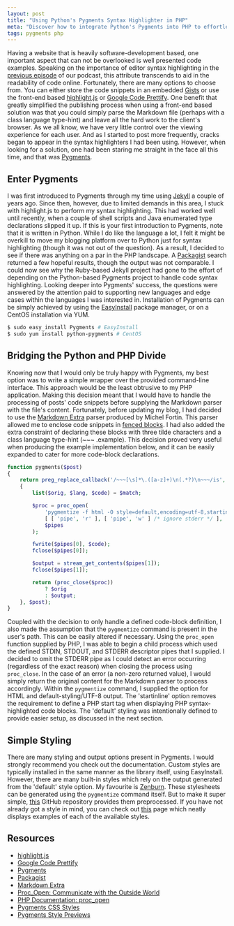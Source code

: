 ```yaml
---
layout: post
title: "Using Python's Pygments Syntax Highlighter in PHP"
meta: "Discover how to integrate Python's Pygments into PHP to effortlessly highlight syntax and enhance code readability on your website."
tags: pygments php
---
```


Having a website that is heavily software-development based, one important aspect that can not be overlooked is well presented code examples.
Speaking on the importance of editor syntax highlighting in the [previous episode](http://threedevsandamaybe.com/posts/exploring-text-source-editors-and-ides/) of our podcast, this attribute transcends to aid in the readability of code online.
Fortunately, there are many options to choose from.
You can either store the code snippets in an embedded [Gists](http://gist.github.com/) or use the front-end based [highlight.js](http://highlightjs.org/) or [Google Code Prettify](http://code.google.com/p/google-code-prettify/).
One benefit that greatly simplified the publishing process when using a front-end based solution was that you could simply parse the Markdown file (perhaps with a class language type-hint) and leave all the hard work to the client's browser.
As we all know, we have very little control over the viewing experience for each user.
And as I started to post more frequently, cracks began to appear in the syntax highlighters I had been using.
However, when looking for a solution, one had been staring me straight in the face all this time, and that was [Pygments](http://pygments.org/).

<!--more-->

## Enter Pygments

I was first introduced to Pygments through my time using [Jekyll](http://jekyllrb.com/) a couple of years ago.
Since then, however, due to limited demands in this area, I stuck with highlight.js to perform my syntax highlighting.
This had worked well until recently, when a couple of shell scripts and Java enumerated type declarations slipped it up.
If this is your first introduction to Pygments, note that it is written in Python.
While I do like the language a lot, I felt it might be overkill to move my blogging platform over to Python just for syntax highlighting (though it was not out of the question).
As a result, I decided to see if there was anything on a par in the PHP landscape.
A [Packagist](http://packagist.org/) search returned a few hopeful results, though the output was not comparable.
I could now see why the Ruby-based Jekyll project had gone to the effort of depending on the Python-based Pygments project to handle code syntax highlighting.
Looking deeper into Pygments' success, the questions were answered by the attention paid to supporting new languages and edge cases within the languages I was interested in.
Installation of Pygments can be simply achieved by using the [EasyInstall](http://pypi.python.org/pypi/setuptools) package manager, or on a CentOS installation via YUM.

```bash
$ sudo easy_install Pygments # EasyInstall
$ sudo yum install python-pygments # CentOS
```

## Bridging the Python and PHP Divide

Knowing now that I would only be truly happy with Pygments, my best option was to write a simple wrapper over the provided command-line interface.
This approach would be the least obtrusive to my PHP application.
Making this decision meant that I would have to handle the processing of posts' code snippets before supplying the Markdown parser with the file's content.
Fortunately, before updating my blog, I had decided to use the [Markdown Extra](http://michelf.ca/projects/php-markdown/extra/) parser produced by Michel Fortin.
This parser allowed me to enclose code snippets in [fenced blocks](http://michelf.ca/projects/php-markdown/extra/#fenced-code-blocks).
I had also added the extra constraint of declaring these blocks with three tilde characters and a class language type-hint (~~~ .example).
This decision proved very useful when producing the example implementation below, and it can be easily expanded to cater for more code-block declarations.

```php
function pygments($post)
{
    return preg_replace_callback('/~~~[\s]*\.([a-z]+)\n(.*?)\n~~~/is', function($match)
    {
        list($orig, $lang, $code) = $match;

        $proc = proc_open(
            'pygmentize -f html -O style=default,encoding=utf-8,startinline -l ' . $lang,
            [ [ 'pipe', 'r' ], [ 'pipe', 'w' ] /* ignore stderr */ ],
            $pipes
        );

        fwrite($pipes[0], $code);
        fclose($pipes[0]);

        $output = stream_get_contents($pipes[1]);
        fclose($pipes[1]);

        return (proc_close($proc))
            ? $orig
            : $output;
    }, $post);
}
```

Coupled with the decision to only handle a defined code-block definition, I also made the assumption that the `pygmentize` command is present in the user's path.
This can be easily altered if necessary.
Using the `proc_open` function supplied by PHP, I was able to begin a child process which used the defined STDIN, STDOUT, and STDERR descriptor pipes that I supplied.
I decided to omit the STDERR pipe as I could detect an error occurring (regardless of the exact reason) when closing the process using `proc_close`.
In the case of an error (a non-zero returned value), I would simply return the original content for the Markdown parser to process accordingly.
Within the `pygmentize` command, I supplied the option for HTML and default-styling/UTF-8 output.
The 'startinline' option removes the requirement to define a PHP start tag when displaying PHP syntax-highlighted code blocks.
The 'default' styling was intentionally defined to provide easier setup, as discussed in the next section.

## Simple Styling

There are many styling and output options present in Pygments.
I would strongly recommend you check out the documentation.
Custom styles are typically installed in the same manner as the library itself, using EasyInstall.
However, there are many built-in styles which rely on the output generated from the 'default' style option.
My favourite is [Zenburn](http://slinky.imukuppi.org/zenburnpage/).
These stylesheets can be generated using the `pygmentize` command itself.
But to make it super simple, [this](http://github.com/richleland/pygments-css) GitHub repository provides them preprocessed.
If you have not already got a style in mind, you can check out [this](http://igniteflow.com/pygments/themes/) page which neatly displays examples of each of the available styles.

## Resources

- [highlight.js](http://highlightjs.org/)
- [Google Code Prettify](http://code.google.com/p/google-code-prettify/)
- [Pygments](http://pygments.org/)
- [Packagist](http://packagist.org/)
- [Markdown Extra](http://michelf.ca/projects/php-markdown/extra/)
- [Proc_Open: Communicate with the Outside World](http://www.sitepoint.com/proc-open-communicate-with-the-outside-world/)
- [PHP Documentation: proc_open](http://www.php.net/manual/en/function.proc-open.php)
- [Pygments CSS Styles](http://github.com/richleland/pygments-css)
- [Pygments Style Previews](http://igniteflow.com/pygments/themes/)
